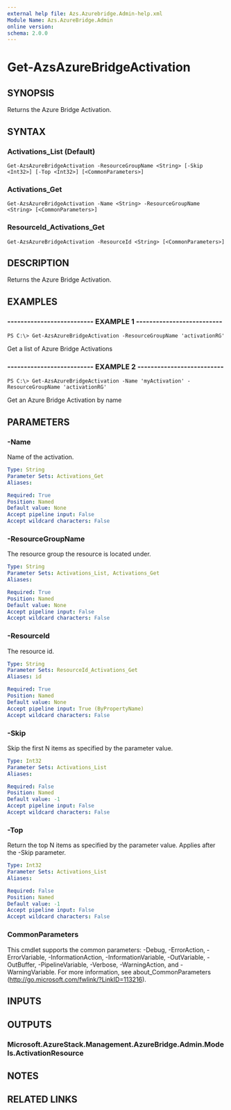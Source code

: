 ```yaml
---
external help file: Azs.Azurebridge.Admin-help.xml
Module Name: Azs.AzureBridge.Admin
online version: 
schema: 2.0.0
---
```


# Get-AzsAzureBridgeActivation

## SYNOPSIS
Returns the Azure Bridge Activation.

## SYNTAX

### Activations_List (Default)
```
Get-AzsAzureBridgeActivation -ResourceGroupName <String> [-Skip <Int32>] [-Top <Int32>] [<CommonParameters>]
```

### Activations_Get
```
Get-AzsAzureBridgeActivation -Name <String> -ResourceGroupName <String> [<CommonParameters>]
```

### ResourceId_Activations_Get
```
Get-AzsAzureBridgeActivation -ResourceId <String> [<CommonParameters>]
```

## DESCRIPTION
Returns the Azure Bridge Activation.

## EXAMPLES

### -------------------------- EXAMPLE 1 --------------------------
```
PS C:\> Get-AzsAzureBridgeActivation -ResourceGroupName 'activationRG'
```

Get a list of Azure Bridge Activations

### -------------------------- EXAMPLE 2 --------------------------
```
PS C:\> Get-AzsAzureBridgeActivation -Name 'myActivation' -ResourceGroupName 'activationRG'
```

Get an Azure Bridge Activation by name

## PARAMETERS

### -Name
Name of the activation.

```yaml
Type: String
Parameter Sets: Activations_Get
Aliases: 

Required: True
Position: Named
Default value: None
Accept pipeline input: False
Accept wildcard characters: False
```

### -ResourceGroupName
The resource group the resource is located under.

```yaml
Type: String
Parameter Sets: Activations_List, Activations_Get
Aliases: 

Required: True
Position: Named
Default value: None
Accept pipeline input: False
Accept wildcard characters: False
```

### -ResourceId
The resource id.

```yaml
Type: String
Parameter Sets: ResourceId_Activations_Get
Aliases: id

Required: True
Position: Named
Default value: None
Accept pipeline input: True (ByPropertyName)
Accept wildcard characters: False
```

### -Skip
Skip the first N items as specified by the parameter value.

```yaml
Type: Int32
Parameter Sets: Activations_List
Aliases: 

Required: False
Position: Named
Default value: -1
Accept pipeline input: False
Accept wildcard characters: False
```

### -Top
Return the top N items as specified by the parameter value.
Applies after the -Skip parameter.

```yaml
Type: Int32
Parameter Sets: Activations_List
Aliases: 

Required: False
Position: Named
Default value: -1
Accept pipeline input: False
Accept wildcard characters: False
```

### CommonParameters
This cmdlet supports the common parameters: -Debug, -ErrorAction, -ErrorVariable, -InformationAction, -InformationVariable, -OutVariable, -OutBuffer, -PipelineVariable, -Verbose, -WarningAction, and -WarningVariable. For more information, see about_CommonParameters (http://go.microsoft.com/fwlink/?LinkID=113216).

## INPUTS

## OUTPUTS

### Microsoft.AzureStack.Management.AzureBridge.Admin.Models.ActivationResource

## NOTES

## RELATED LINKS

